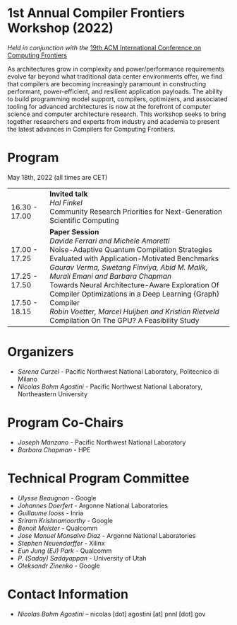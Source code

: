 
# 1st Annual Compiler Frontiers Workshop (2022)

*Held in conjunction with the* [19th ACM International Conference on Computing Frontiers](https://www.computingfrontiers.org/2022/)

As architectures grow in complexity and power/performance requirements evolve
far beyond what traditional data center environments offer, we find that
compilers are becoming increasingly paramount in constructing performant,
power-efficient, and resilient application payloads. The ability to build
programming model support, compilers, optimizers, and associated tooling for
advanced architectures is now at the forefront of computer science and computer
architecture research. This workshop seeks to bring together researchers and
experts from industry and academia to present the latest advances in Compilers
for Computing Frontiers.

# Program

May 18th, 2022 (all times are CET)

<table>
    <tr>
        <td align="left"><br/> 16.30 - 17.00</td>
        <td align="left"><b>Invited talk</b> <br/> <i>Hal Finkel</i> <br/> Community Research Priorities for Next-Generation Scientific Computing</td>
    </tr>
    <tr>
        <td align="left"><br/> 17.00 - 17.25 <br/><br/> 17.25 - 17.50 <br/><br/> 17.50 - 18.15</td>
        <td align="left"><b>Paper Session</b> <br/>  <i>Davide Ferrari and Michele Amoretti</i> <br/> Noise-Adaptive Quantum Compilation Strategies Evaluated with Application-Motivated Benchmarks <br/> <i>Gaurav Verma, Swetang Finviya, Abid M. Malik, Murali Emani and Barbara Chapman</i> <br/> Towards Neural Architecture-Aware Exploration Of Compiler Optimizations in a Deep Learning {Graph} Compiler <br/> <i>Robin Voetter, Marcel Huijben and Kristian Rietveld</i> <br/> Compilation On The GPU? A Feasibility Study</td>
    </tr>
</table>


# Organizers

*	*Serena Curzel* - Pacific Northwest National Laboratory, Politecnico di Milano
*	*Nicolas Bohm Agostini* - Pacific Northwest National Laboratory, Northeastern University


# Program Co-Chairs

*	*Joseph Manzano* - Pacific Northwest National Laboratory
*	*Barbara Chapman* - HPE

# Technical Program Committee

*   *Ulysse Beaugnon* - Google
*   *Johannes Doerfert* - Argonne National Laboratories
*   *Guillaume Iooss* - Inria
*   *Sriram Krishnamoorthy* - Google
*   *Benoit Meister* - Qualcomm
*   *Jose Manuel Monsalve Diaz* - Argonne National Laboratories
*   *Stephen Neuendorffer* - Xilinx
*   *Eun Jung (EJ) Park* - Qualcomm
*   *P. (Saday) Sadayappan* - University of Utah
*   *Oleksandr Zinenko* - Google

# Contact Information

*	*Nicolas Bohm Agostini* – nicolas [dot] agostini [at] pnnl [dot] gov
